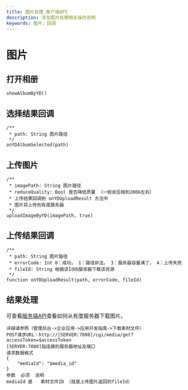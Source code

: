 ```yaml
---
title: 图片处理_客户端API
description: 涉及图片处理相关操作说明
keywords: 图片，回调
---
```


# 图片

## 打开相册

```
showAlbumByYD()
```

## 选择结果回调

```
/**
 * path: String 图片路径
 */
onYDAlbumSelected(path)
```

## 上传图片

```
/**
 * imagePath: String 图片路径
 * reduceQuality: Bool 是否降低质量 （一般会压缩到200k左右）
 * 上传结果回调到 onYDUploadResult 方法中
 * 图片将上传到有度服务器
 */
uploadImageByYD(imagePath, true)
```

## 上传结果回调

```
/**
 * path: String 图片路径
 * errorCode: Int 0：成功， 1：路径非法， 3：服务器容量满了， 4：上传失败
 * fileId: String 根据该Id向服务器下载该资源
 */
function onYDUploadResult(path, errorCode, fileId)
```

## 结果处理

可查看[服务端API](https://youdu.im/api/api.html#40123)查看如何从有度服务器下载图片。

```
详细请参照（管理后台->企业应用->应用开发指南->下载素材文件）
POST请求URL：http://[SERVER:7080]/cgi/media/get?accessToken=$accessToken
[SERVER:7080]指连接的服务器地址及端口
请求数据格式
{
	"mediaId": "$media_id"
}
参数 	必须	说明
mediaId	是	素材文件ID （就是上传图片返回的fileId）
```